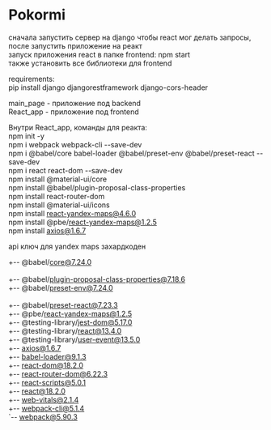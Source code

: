 # Pokormi

сначала запустить сервер на django чтобы react мог делать запросы, после запустить приложение на реакт <br>
запуск приложения react в папке frontend: npm start <br>
также установить все библиотеки для frontend

requirements:<br/>
pip install django djangorestframework django-cors-header

main_page - приложение под backend <br/>
React_app - приложение под frontend

Внутри React_app, команды для реакта: <br/>
npm init -y <br/>
npm i webpack webpack-cli --save-dev <br/>
npm i @babel/core babel-loader @babel/preset-env @babel/preset-react --save-dev <br/>
npm i react react-dom --save-dev <br/>
npm install @material-ui/core <br/>
npm install @babel/plugin-proposal-class-properties <br/>
npm install react-router-dom <br/> 
npm install @material-ui/icons <br/>
npm install react-yandex-maps@4.6.0  <br/>
npm install @pbe/react-yandex-maps@1.2.5  <br/>
npm install axios@1.6.7 <br/>


api ключ для yandex maps захардкоден 



+-- @babel/core@7.24.0 <br/>                     
+-- @babel/plugin-proposal-class-properties@7.18.6  <br/>
+-- @babel/preset-env@7.24.0                     <br/>   
+-- @babel/preset-react@7.23.3<br/>
+-- @pbe/react-yandex-maps@1.2.5<br/>
+-- @testing-library/jest-dom@5.17.0<br/>
+-- @testing-library/react@13.4.0<br/>
+-- @testing-library/user-event@13.5.0<br/>
+-- axios@1.6.7<br/>
+-- babel-loader@9.1.3<br/>
+-- react-dom@18.2.0<br/>
+-- react-router-dom@6.22.3<br/>
+-- react-scripts@5.0.1<br/>
+-- react@18.2.0<br/>
+-- web-vitals@2.1.4<br/>
+-- webpack-cli@5.1.4<br/>
`-- webpack@5.90.3<br/>
